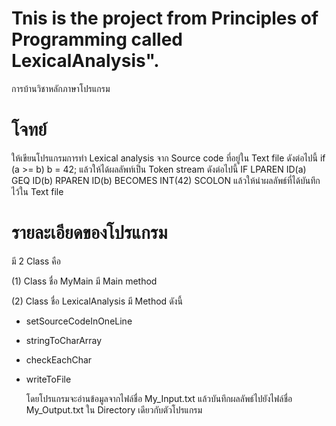 # Tnis is the project from Principles of Programming called LexicalAnalysis".
การบ้านวิชาหลักภาษาโปรแกรม

# โจทย์
 ให้เขียนโปรแกรมการทำ Lexical analysis จาก Source code ที่อยู่ใน Text file ดังต่อไปนี้
 	      if (a >= b) b = 42;
 แล้วให้ได้ผลลัพท์เป็น Token stream ดังต่อไปนี้
      IF
      LPAREN
      ID(a)
      GEQ
      ID(b)
      RPAREN
      ID(b)
      BECOMES
      INT(42)
      SCOLON
แล้วให้นำผลลัพธ์ที่ได้บันทึกไว้ใน Text file

# รายละเอียดของโปรแกรม

มี 2 Class คือ

(1)	Class ชื่อ MyMain
มี Main method

(2)	Class ชื่อ LexicalAnalysis
มี Method ดังนี้
-	setSourceCodeInOneLine
-	stringToCharArray
-	checkEachChar
-	writeToFile
       
      โดยโปรแกรมจะอ่านข้อมูลจากไฟล์ชื่อ My_Input.txt แล้วบันทึกผลลัพธ์ไปยังไฟล์ชื่อ My_Output.txt ใน Directory เดียวกับตัวโปรแกรม
